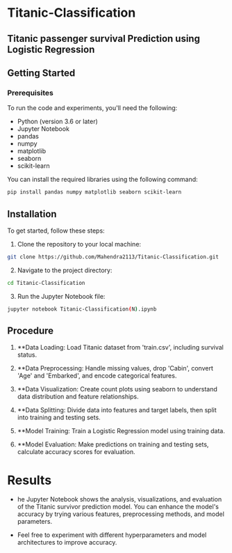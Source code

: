 # Titanic-Classification
## Titanic passenger survival Prediction using Logistic Regression


## Getting Started
### Prerequisites
To run the code and experiments, you'll need the following:

  - Python (version 3.6 or later)
  - Jupyter Notebook
  - pandas
  - numpy
  - matplotlib
  - seaborn
  - scikit-learn

You can install the required libraries using the following command:   
 ```bash
pip install pandas numpy matplotlib seaborn scikit-learn
```
## Installation
To get started, follow these steps:   
  1. Clone the repository to your local machine:
```bash
git clone https://github.com/Mahendra2113/Titanic-Classification.git
```
  2. Navigate to the project directory:
```bash
cd Titanic-Classification
```
  3. Run the Jupyter Notebook file:
```bash
jupyter notebook Titanic-Classification(N).ipynb
```
## Procedure 
1. **Data Loading: Load Titanic dataset from 'train.csv', including survival status.

2. **Data Preprocessing: Handle missing values, drop 'Cabin', convert 'Age' and 'Embarked', and encode categorical features.

3. **Data Visualization: Create count plots using seaborn to understand data distribution and feature relationships.

4. **Data Splitting: Divide data into features and target labels, then split into training and testing sets.

5. **Model Training: Train a Logistic Regression model using training data.

6. **Model Evaluation: Make predictions on training and testing sets, calculate accuracy scores for evaluation.

# Results
  - he Jupyter Notebook shows the analysis, visualizations, and evaluation of the Titanic survivor prediction model. You can enhance the model's accuracy by trying 
    various features, preprocessing methods, and model parameters.
    
  - Feel free to experiment with different hyperparameters and model architectures to improve accuracy.
